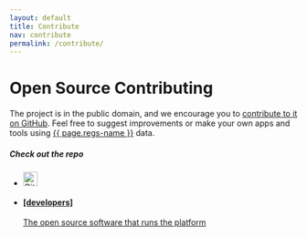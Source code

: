 ```yaml
---
layout: default
title: Contribute
nav: contribute
permalink: /contribute/
---
```

# Open Source Contributing

The project is in the public domain, and we encourage you to [contribute to it on GitHub](https://github.com/regulationsgov/developers/). Feel free to suggest improvements or make your own apps and tools using [{{ page.regs-name }}](http://regulations.gov) data.

##### Check out the repo

<ul class="repo-list no-padding">
  <li class="list-icon">
    <p class="image-wrap">
      <img src="http://usg-website-templates.github.io/developer-hub/static/img/octocat.png" width="25px" title="Github">
    </p>
  </li>
  <li>
    <a href="{{page.regs-dev-url}}">
      <h4>[developers]</h4>
      <p>The open source software that runs the platform</p>
    </a>
  </li>
</ul>
<body id="contribute"></body>
